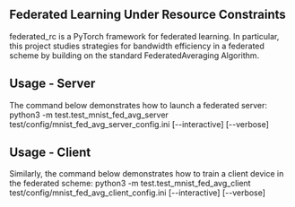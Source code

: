 ## Federated Learning Under Resource Constraints

federated_rc is a PyTorch framework for federated learning. In particular, this project studies strategies for bandwidth efficiency in a federated scheme by building on the standard FederatedAveraging Algorithm.

## Usage - Server
The command below demonstrates how to launch a federated server:
python3 -m test.test_mnist_fed_avg_server test/config/mnist_fed_avg_server_config.ini [--interactive] [--verbose]

## Usage - Client
Similarly, the command below demonstrates how to train a client device in the federated scheme:
python3 -m test.test_mnist_fed_avg_client test/config/mnist_fed_avg_client_config.ini [--interactive] [--verbose]
